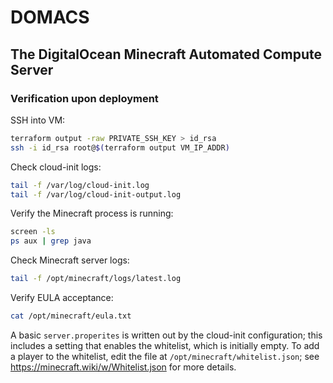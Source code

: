 # DOMACS

## The DigitalOcean Minecraft Automated Compute Server

### Verification upon deployment

SSH into VM:

```sh
terraform output -raw PRIVATE_SSH_KEY > id_rsa
ssh -i id_rsa root@$(terraform output VM_IP_ADDR)
```

Check cloud-init logs:

```sh
tail -f /var/log/cloud-init.log
tail -f /var/log/cloud-init-output.log
```

Verify the Minecraft process is running:

```sh
screen -ls
ps aux | grep java
```

Check Minecraft server logs:

```sh
tail -f /opt/minecraft/logs/latest.log
```

Verify EULA acceptance:

```sh
cat /opt/minecraft/eula.txt
```

A basic `server.properites` is written out by the cloud-init configuration; this includes a setting that enables the whitelist, which is initially empty. To add a player to the whitelist, edit the file at `/opt/minecraft/whitelist.json`; see https://minecraft.wiki/w/Whitelist.json for more details.
